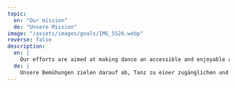```yaml
---
topic:
  en: "Our mission"
  de: "Unsere Mission"
image: "/assets/images/goals/IMG_5526.webp"
reverse: false
description:
  en: |
    Our efforts are aimed at making dance an accessible and enjoyable activity for children everywhere. We strive to create an environment where every child can unlock their potential, find joy in movement, and express themselves through dance without having to leave their hometown or village.
  de: |
    Unsere Bemühungen zielen darauf ab, Tanz zu einer zugänglichen und angenehmen Aktivität für Kinder überall zu machen. Wir streben danach, eine Umgebung zu schaffen, in der jedes Kind sein Potenzial entfalten, Freude an der Bewegung finden und sich durch Tanz ausdrücken kann, ohne seine Heimatstadt oder sein Dorf verlassen zu müssen.
---
```

